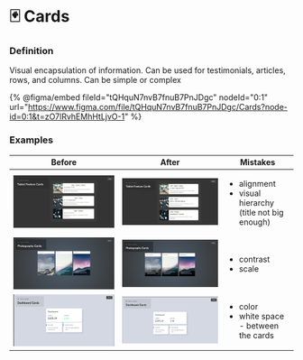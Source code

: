 # 🃏 Cards

### Definition

Visual encapsulation of information. Can be used for testimonials, articles, rows, and columns. Can be simple or complex

{% @figma/embed fileId="tQHquN7nvB7fnuB7PnJDgc" nodeId="0:1" url="https://www.figma.com/file/tQHquN7nvB7fnuB7PnJDgc/Cards?node-id=0:1&t=zO7lRvhEMhHtLjvO-1" %}

### Examples

| Before                                      | After                                          | Mistakes                                                                    |
| ------------------------------------------- | ---------------------------------------------- | --------------------------------------------------------------------------- |
| ![](<../../.gitbook/assets/image (22).png>) | ![](<../../.gitbook/assets/image (14).png>)    | <ul><li>alignment</li><li>visual hierarchy (title not big enough)</li></ul> |
| ![](<../../.gitbook/assets/image (11).png>) | ![](<../../.gitbook/assets/image (1) (4).png>) | <ul><li>contrast</li><li>scale</li></ul>                                    |
| ![](<../../.gitbook/assets/image (25).png>) | ![](<../../.gitbook/assets/image (5).png>)     | <ul><li>color</li><li>white space - between the cards</li></ul>             |
